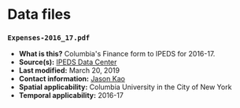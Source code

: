 # Data files

### `Expenses-2016_17.pdf`

* **What is this?** Columbia's Finance form to IPEDS for 2016-17.
* **Source(s):** [IPEDS Data Center](https://nces.ed.gov/ipeds/use-the-data)
* **Last modified:** March 20, 2019
* **Contact information:** [Jason Kao](mailto:jason.kao@columbiaspectator.com)
* **Spatial applicability:** Columbia University in the City of New York
* **Temporal applicability:** 2016-17
